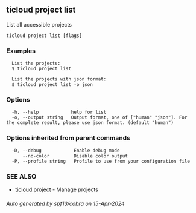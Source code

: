 ## ticloud project list

List all accessible projects

```
ticloud project list [flags]
```

### Examples

```
  List the projects:
  $ ticloud project list

  List the projects with json format:
  $ ticloud project list -o json
```

### Options

```
  -h, --help            help for list
  -o, --output string   Output format, one of ["human" "json"]. For the complete result, please use json format. (default "human")
```

### Options inherited from parent commands

```
  -D, --debug            Enable debug mode
      --no-color         Disable color output
  -P, --profile string   Profile to use from your configuration file
```

### SEE ALSO

* [ticloud project](ticloud_project.md)	 - Manage projects

###### Auto generated by spf13/cobra on 15-Apr-2024
